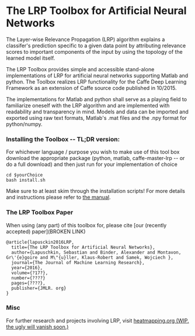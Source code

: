 # The LRP Toolbox for Artificial Neural Networks

The Layer-wise Relevance Propagation (LRP) algorithm explains a classifer's prediction
specific  to  a  given  data  point  by  attributing
relevance scores to  important  components
of  the  input  by  using  the  topology  of  the  learned  model  itself.

The LRP Toolbox provides simple and accessible stand-alone implementations of LRP for artificial neural networks supporting Matlab and python. The Toolbox realizes LRP functionality for the Caffe Deep Learning Framework as an extension of Caffe source code published in 10/2015.

The  implementations  for  Matlab  and  python  shall  serve  as  a  playing field to familiarize oneself with the LRP algorithm and are implemented with readability and transparency in mind.  Models and data can be imported and exported using raw text formats, Matlab's .mat files and the .npy format for python/numpy.

### Installing the Toolbox -- TL;DR version:

For whichever language / purpose you wish to make use of this tool box download the appropriate package (python, matlab, caffe-master-lrp -- or do a full download) and then just run for your implementation of choice

    cd $yourChoice
    bash install.sh

Make sure to at least skim through the installation scripts! For more details and instructions please refer to [the manual](https://github.com/sebastian-lapuschkin/lrp_toolbox/blob/master/manual.pdf).

### The LRP Toolbox Paper

When using (any part) of this toolbox for, please cite [our (recently accepted) paper](BROKEN LINK)

    @article{lapusckin2016LRP,
      title={The LRP Toolbox for Artificial Neural Networks},
      author={Lapuschkin, Sebastian and Binder, Alexander and Montavon, Gr\'{e}goire and M\"{u}ller, Klaus-Robert and Samek, Wojciech },
      journal={The Journal of Machine Learning Research},
      year={2016},
      volume={?17?},
      number={????}
      pages={????},
      publisher={JMLR. org}
    }
    
### Misc

For further research and projects involving LRP, visit [heatmapping.org (WIP. the ugly will vanish soon.)](https://heatmapping.org)


